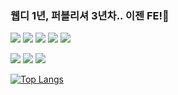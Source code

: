 ### 웹디 1년, 퍼블리셔 3년차.. 이젠 FE!👋
<p align="left">
   <img src ="https://img.shields.io/badge/ES6-FFA500?style=flat-square&logo=javascript&logoColor=white""/>
   <img src ="https://img.shields.io/badge/react-0088CC?style=flat-square&logo=react&logoColor=white"/>
   <img src ="https://img.shields.io/badge/css3-1572B6?style=flat-square&logo=css31&logoColor=white"/>
   <img src ="https://img.shields.io/badge/tailwindcss-06B6D4?style=flat-square&logo=tailwindcss&logoColor=white"/>
   <img src ="https://img.shields.io/badge/sass-CC6699?style=flat-square&logo=sass&logoColor=white"/>
</p>
<p align="left">
   <img src ="https://img.shields.io/badge/php-777BB4?style=flat-square&logo=php&logoColor=white""/>
   <img src ="https://img.shields.io/badge/mysql-4479A1?style=flat-square&logo=mysql&logoColor=white""/>
   <img src ="https://img.shields.io/badge/node-4479A1?style=flat-square&logo=node&logoColor=white""/>
</p>

<!--[![Top Langs](https://github-readme-stats.vercel.app/api/top-langs/?username=phm6530&layout=compact)](https://github.com/phm6530)-->
<!-- [![GitHub Stats](https://github-readme-stats.vercel.app/api?username=phm6530&show_icons=true)](https://github.com/phm6530)-->
[![Top Langs](https://github-readme-stats.vercel.app/api/top-langs/?username=phm6530&layout=compact&hide_title=true)](https://github.com/phm6530)

<!--
**phm6530/phm6530** is a ✨ _special_ ✨ repository because its `README.md` (this file) appears on your GitHub profile.

Here are some ideas to get you started:

- 🔭 I’m currently working on ...
- 🌱 I’m currently learning ...
- 👯 I’m looking to collaborate on ...
- 🤔 I’m looking for help with ...
- 💬 Ask me about ...
- 📫 How to reach me: ...
- 😄 Pronouns: ...
- ⚡ Fun fact: ...
-->
